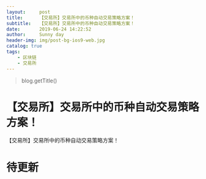 ```yaml
---
layout:     post
title:      【交易所】交易所中的币种自动交易策略方案！
subtitle:   【交易所】交易所中的币种自动交易策略方案！
date:       2019-06-24 14:22:52
author:     Sunny day
header-img: img/post-bg-ios9-web.jpg
catalog: true
tags:
    - 区块链
    - 交易所
---
```

>blog.getTitle() 

# 【交易所】交易所中的币种自动交易策略方案！


【交易所】交易所中的币种自动交易策略方案！

# 待更新


